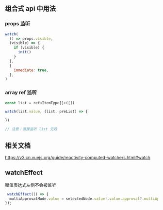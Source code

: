 ## 组合式 api 中用法

### props 监听

```js
watch(
  () => props.visible,
  (visible) => {
    if (visible) {
      init()
    }
  },
  {
    immediate: true,
  },
)
```

### array ref 监听

```js
const list = ref<ItemType[]>([])

watch(list.value, (list, preList) => {

})

// 注意：直接监听 list 无效
```

## 相关文档

https://v3.cn.vuejs.org/guide/reactivity-computed-watchers.html#watch


## watchEffect

赋值表达式左侧不会被监听

```ts
 watchEffect(() => {
  multiApprovalMode.value = selectedNode.value!.value.approval?.multiApprovalMode || '';
});

```
